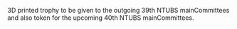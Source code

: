 3D printed trophy to be given to the outgoing 39th NTUBS mainCommittees and also token for the upcoming 40th NTUBS mainCommittees.
